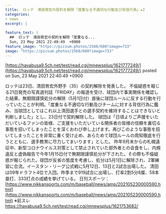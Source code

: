 ```yaml
---
title:  ロッテ　清田育宏の契約を解除「度重なる不適切な行動及び背信行為」★2  
categories:
- news
excerpt: |
  
feature_text: |
  ##  ロッテ　清田育宏の契約を解除「度重なる...
  Sun, 23 May 2021 22:40:49  +0900
feature_image: "https://picsum.photos/2560/600?image=733"
image: "https://picsum.photos/2560/600?image=733"
---
```


[https://hayabusa9.5ch.net/test/read.cgi/mnewsplus/1621777249/](https://hayabusa9.5ch.net/test/read.cgi/mnewsplus/1621777249/)
posted on Sun, 23 May 2021 22:40:49  +0900

<!--more-->

ロッテは23日、清田育宏外野手（35）の契約解除を発表した。 不倫疑惑を報じる21日発売の写真週刊誌「FRIDAY」の報道を受け、球団内で事実関係を確認した結果、無期限謹慎処分の解除（5月1日付）直後に球団ルールに反する行動を行っていたことが判明。「度重なる不適切な行動及びチームに対する背信行為に鑑み、当球団としてはこれ以上清田選手との選手契約を維持することはできないと判断しました」とし、23日付で契約解除した。 球団は「日頃よりご声援をいただいているファンの皆様、ご支援をいただいている関係者の皆様の信頼を裏切る事態を招いてしまったことを深くおわび申し上げます。再びこのような事態を招いてしまったことを非常に重く受け止め、あらためて球団ルールの周知徹底を行うとともに、選手教育に尽力してまいります」とした。 昨年9月末からの札幌遠征中、新型コロナウイルス対策として禁止されていた部外者との会食をし、内規違反と虚偽報告で今年1月15日付で無期限謹慎処分が下された。その際も不倫疑惑が報じられた。球団が反省の態度を考慮し、処分は5月1日に解除され、2軍練習に合流。イースタン・リーグ公式戦に5月12日、13日と2試合出場した。 清田は09年ドラフト4位で入団。昨季まで919試合に出場し、打率2割5分8厘、58本塁打、333打点の成績を挙げている。 日刊スポーツ： [https://www.nikkansports.com/m/baseball/news/amp/202105230000590.html](https://www.nikkansports.com/m/baseball/news/amp/202105230000590.html) ※前スレ https://hayabusa9.5ch.net/test/read.cgi/mnewsplus/1621753682/
